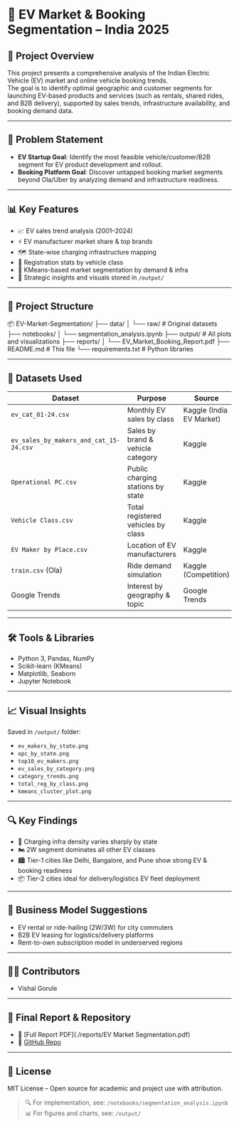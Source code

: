 # 🚀 EV Market & Booking Segmentation – India 2025

## 📌 Project Overview
This project presents a comprehensive analysis of the Indian Electric Vehicle (EV) market and online vehicle booking trends.  
The goal is to identify optimal geographic and customer segments for launching EV-based products and services (such as rentals, shared rides, and B2B delivery), supported by sales trends, infrastructure availability, and booking demand data.

---

## 🧠 Problem Statement
- **EV Startup Goal**: Identify the most feasible vehicle/customer/B2B segment for EV product development and rollout.
- **Booking Platform Goal**: Discover untapped booking market segments beyond Ola/Uber by analyzing demand and infrastructure readiness.

---

## 📊 Key Features
- 📈 EV sales trend analysis (2001–2024)  
- ⚡ EV manufacturer market share & top brands  
- 🗺️ State-wise charging infrastructure mapping  
- 🚗 Registration stats by vehicle class  
- 🧠 KMeans-based market segmentation by demand & infra  
- 📎 Strategic insights and visuals stored in `/output/`  

---

## 📁 Project Structure

📦 EV-Market-Segmentation/
├── data/
│   └── raw/                       # Original datasets
├── notebooks/
│   └── segmentation_analysis.ipynb
├── output/                       # All plots and visualizations
├── reports/
│   └── EV_Market_Booking_Report.pdf
├── README.md                     # This file
└── requirements.txt              # Python libraries

---

## 📂 Datasets Used

| Dataset                               | Purpose                                  | Source                     |
|---------------------------------------|------------------------------------------|----------------------------|
| `ev_cat_01-24.csv`                    | Monthly EV sales by class                | Kaggle (India EV Market)   |
| `ev_sales_by_makers_and_cat_15-24.csv`| Sales by brand & vehicle category        | Kaggle                     |
| `Operational PC.csv`                  | Public charging stations by state        | Kaggle                     |
| `Vehicle Class.csv`                   | Total registered vehicles by class       | Kaggle                     |
| `EV Maker by Place.csv`               | Location of EV manufacturers             | Kaggle                     |
| `train.csv` (Ola)                     | Ride demand simulation                   | Kaggle (Competition)       |
| Google Trends                         | Interest by geography & topic            | Google Trends              |

---

## 🛠️ Tools & Libraries
- Python 3, Pandas, NumPy  
- Scikit-learn (KMeans)  
- Matplotlib, Seaborn  
- Jupyter Notebook  

---

## 📈 Visual Insights  
Saved in `/output/` folder:
- `ev_makers_by_state.png`
- `opc_by_state.png`
- `top10_ev_makers.png`
- `ev_sales_by_category.png`
- `category_trends.png`
- `total_reg_by_class.png`
- `kmeans_cluster_plot.png`

---

## 🔍 Key Findings
- 🔌 Charging infra density varies sharply by state  
- 🏍️ 2W segment dominates all other EV classes  
- 🏙️ Tier-1 cities like Delhi, Bangalore, and Pune show strong EV & booking readiness  
- 📦 Tier-2 cities ideal for delivery/logistics EV fleet deployment  

---

## 💼 Business Model Suggestions
- EV rental or ride-hailing (2W/3W) for city commuters  
- B2B EV leasing for logistics/delivery platforms  
- Rent-to-own subscription model in underserved regions  

---

## 👨‍💻 Contributors
- Vishal Gorule

---

## 📄 Final Report & Repository
- 📘 [Full Report PDF](./reports/EV Market Segmentation.pdf)  
- 📁 [GitHub Repo](https://github.com/VisionExpo/EV-Market-Segmentation)

---

## 📜 License
MIT License – Open source for academic and project use with attribution.

> 🔍 For implementation, see: `/notebooks/segmentation_analysis.ipynb`  
> 📊 For figures and charts, see: `/output/`
